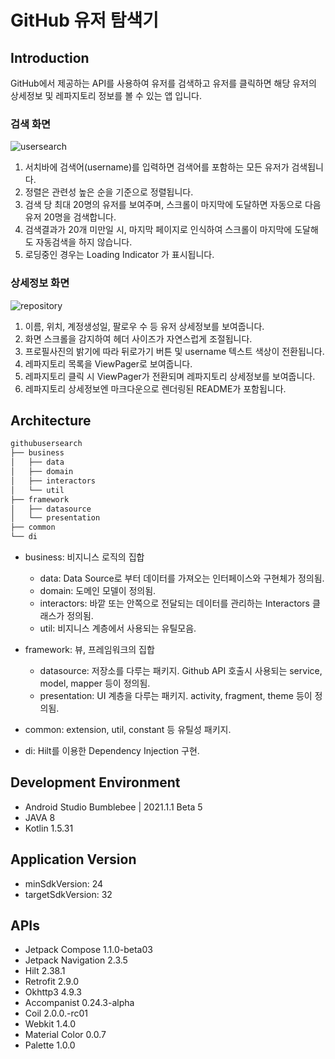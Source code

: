 # GitHub 유저 탐색기

## Introduction
GitHub에서 제공하는 API를 사용하여 유저를 검색하고 유저를 클릭하면 해당 유저의 상세정보 및 레파지토리 정보를 볼 수 있는 앱 입니다.

### 검색 화면
![usersearch](https://user-images.githubusercontent.com/53829792/157660909-e98e9ed2-d7ff-42e1-9e0e-5a5f40201d54.gif)
1. 서치바에 검색어(username)를 입력하면 검색어를 포함하는 모든 유저가 검색됩니다.
2. 정렬은 관련성 높은 순을 기준으로 정렬됩니다.
3. 검색 당 최대 20명의 유저를 보여주며, 스크롤이 마지막에 도달하면 자동으로 다음 유저 20명을 검색합니다.
4. 검색결과가 20개 미만일 시, 마지막 페이지로 인식하여 스크롤이 마지막에 도달해도 자동검색을 하지 않습니다.
5. 로딩중인 경우는 Loading Indicator 가 표시됩니다.


### 상세정보 화면
![repository](https://user-images.githubusercontent.com/53829792/157660885-95b60888-4ccb-45cf-a7ee-36847c45516f.gif)
1. 이름, 위치, 계정생성일, 팔로우 수 등 유저 상세정보를 보여줍니다.
2. 화면 스크롤을 감지하여 헤더 사이즈가 자연스럽게 조절됩니다.
3. 프로필사진의 밝기에 따라 뒤로가기 버튼 및 username 텍스트 색상이 전환됩니다.
3. 레파지토리 목록을 ViewPager로 보여줍니다.
4. 레파지토리 클릭 시 ViewPager가 전환되며 레파지토리 상세정보를 보여줍니다.
5. 레파지토리 상세정보엔 마크다운으로 렌더링된 README가 포함됩니다.

## Architecture
```bash
githubusersearch
├── business
│   ├── data
│   ├── domain
│   ├── interactors
│   └── util
├── framework
│   ├── datasource
│   └── presentation
├── common
└── di
``` 
- business: 비지니스 로직의 집합
  - data: Data Source로 부터 데이터를 가져오는 인터페이스와 구현체가 정의됨.
  - domain: 도메인 모델이 정의됨.
  - interactors: 바깥 또는 안쪽으로 전달되는 데이터를 관리하는 Interactors 클래스가 정의됨.
  - util: 비지니스 계층에서 사용되는 유틸모음.

- framework: 뷰, 프레임워크의 집합
  - datasource: 저장소를 다루는 패키지. Github API 호출시 사용되는 service, model, mapper 등이 정의됨.
  - presentation: UI 계층을 다루는 패키지. activity, fragment, theme 등이 정의됨.

- common: extension, util, constant 등 유틸성 패키지.
- di: Hilt를 이용한 Dependency Injection 구현.

## Development Environment
- Android Studio Bumblebee | 2021.1.1 Beta 5
- JAVA 8
- Kotlin 1.5.31

## Application Version
- minSdkVersion: 24
- targetSdkVersion: 32

## APIs
- Jetpack Compose 1.1.0-beta03
- Jetpack Navigation 2.3.5
- Hilt 2.38.1
- Retrofit 2.9.0
- Okhttp3 4.9.3
- Accompanist 0.24.3-alpha
- Coil 2.0.0.-rc01
- Webkit 1.4.0
- Material Color 0.0.7
- Palette 1.0.0
